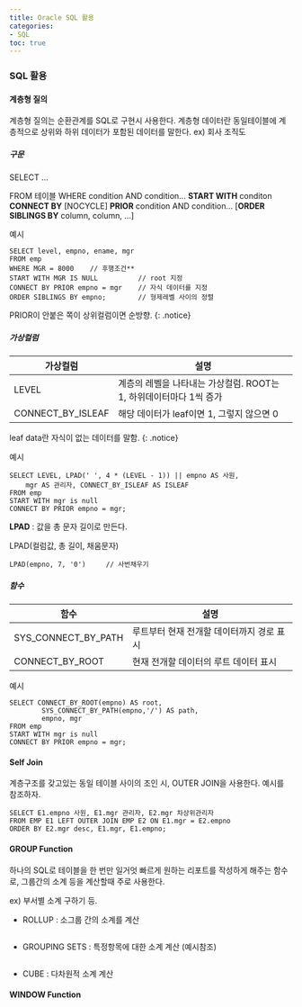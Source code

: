 ```yaml
---
title: Oracle SQL 활용
categories:
- SQL
toc: true
---
```


### SQL 활용

#### 계층형 질의

계층형 질의는 순환관계를 SQL로 구현시 사용한다.
계층형 데이터란 동일테이블에 계층적으로 상위와 하위 데이터가 포함된 데이터를 말한다.
ex) 회사 조직도


##### 구문

SELECT ...

FROM 테이블
WHERE condition AND condition...
**START WITH** conditon         
**CONNECT BY** [NOCYCLE] **PRIOR** condition AND condition...
[**ORDER SIBLINGS BY** column, column, ...]


예시
```
SELECT level, empno, ename, mgr
FROM emp
WHERE MGR = 8000    // 후행조건**
START WITH MGR IS NULL          // root 지정
CONNECT BY PRIOR empno = mgr    // 자식 데이터를 지정 
ORDER SIBLINGS BY empno;        // 형제레벨 사이의 정렬
```

PRIOR이 안붙은 쪽이 상위컬럼이면 순방향.
{: .notice}



##### 가상컬럼

|가상컬럼|설명|
|---|---|
|LEVEL|계층의 레벨을 나타내는 가상컬럼. ROOT는 1, 하위데이터마다 1씩 증가|
|CONNECT_BY_ISLEAF|해당 데이터가 leaf이면 1, 그렇지 않으면 0|


leaf data란 자식이 없는 데이터를 말함.
{: .notice}


예시
```
SELECT LEVEL, LPAD(' ', 4 * (LEVEL - 1)) || empno AS 사원,
    mgr AS 관리자, CONNECT_BY_ISLEAF AS ISLEAF
FROM emp
START WITH mgr is null
CONNECT BY PRIOR empno = mgr;
```


**LPAD** : 값을 총 문자 길이로 만든다.

LPAD(컬럼값, 총 길이, 채움문자)
```
LPAD(empno, 7, '0')     // 사번채우기
```

##### 함수

|함수|설명|
|---|---|
|SYS_CONNECT_BY_PATH|루트부터 현재 전개할 데이터까지 경로 표시|
|CONNECT_BY_ROOT|현재 전개할 데이터의 루트 데이터 표시|

예시
```
SELECT CONNECT_BY_ROOT(empno) AS root,
        SYS_CONNECT_BY_PATH(empno,'/') AS path,
        empno, mgr
FROM emp
START WITH mgr is null
CONNECT BY PRIOR empno = mgr;
```


#### Self Join

계층구조를 갖고있는 동일 테이블 사이의 조인 시, OUTER JOIN을 사용한다.
예시를 참조하자.

```
SELECT E1.empno 사원, E1.mgr 관리자, E2.mgr 차상위관리자
FROM EMP E1 LEFT OUTER JOIN EMP E2 ON E1.mgr = E2.empno
ORDER BY E2.mgr desc, E1.mgr, E1.empno;
```



#### GROUP Function

하나의 SQL로 테이블을 한 번만 일거엇 빠르게 원하는 리포트를 작성하게 해주는 함수로,
그룹간의 소계 등을 계산할때 주로 사용한다.

ex) 부서별 소계 구하기 등.

* ROLLUP : 소그룹 간의 소계를 계산

```

```


* GROUPING SETS : 특정항목에 대한 소계 계산 (예시참조)

```

```

* CUBE : 다차원적 소계 계산




#### WINDOW Function
